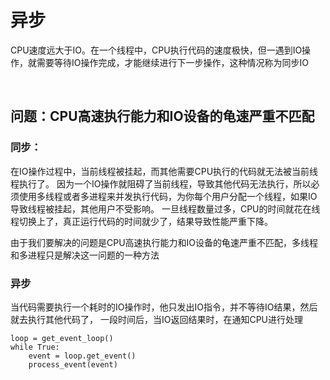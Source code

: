 # 异步
CPU速度远大于IO。在一个线程中，CPU执行代码的速度极快，但一遇到IO操作，就需要等待IO操作完成，才能继续进行下一步操作，这种情况称为同步IO 

<br> 

## 问题：CPU高速执行能力和IO设备的龟速严重不匹配
### 同步：

在IO操作过程中，当前线程被挂起，而其他需要CPU执行的代码就无法被当前线程执行了。
因为一个IO操作就阻碍了当前线程，导致其他代码无法执行，所以必须使用多线程或者多进程来并发执行代码，为你每个用户分配一个线程，如果IO导致线程被挂起，其他用户不受影响。 
一旦线程数量过多，CPU的时间就花在线程切换上了，真正运行代码的时间就少了，结果导致性能严重下降。

由于我们要解决的问题是CPU高速执行能力和IO设备的龟速严重不匹配，多线程和多进程只是解决这一问题的一种方法 

### 异步 
当代码需要执行一个耗时的IO操作时，他只发出IO指令，并不等待IO结果，然后就去执行其他代码了， 一段时间后，当IO返回结果时，在通知CPU进行处理  
```
loop = get_event_loop()
while True:
    event = loop.get_event()
    process_event(event)
```

